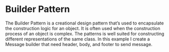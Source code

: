 # Builder Pattern

The Builder Pattern is a creational design pattern that’s used to encapsulate the construction logic for an object. It is often used when the construction process of an object is complex. The patterns is well suited for constructing different representations of the same class. In this example I create a Message builder that need header, body, and footer to send message.